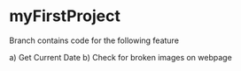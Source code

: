 # myFirstProject

Branch contains code for the following feature

a) Get Current Date
b) Check for broken images on webpage

